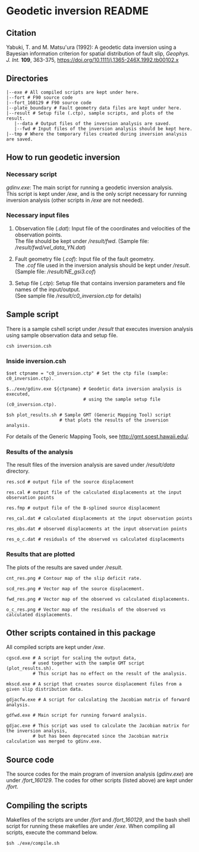 # Geodetic inversion README

## Citation

Yabuki, T. and M. Matsu'ura (1992): A geodetic data inversion using a Bayesian information criterion for spatial distribution of fault slip, *Geophys. J. Int.* **109**, 363-375, <https://doi.org/10.1111/j.1365-246X.1992.tb00102.x>

## Directories

	|--exe # All compiled scripts are kept under here.
	|--fort # F90 source code
	|--fort_160129 # F90 source code
	|--plate_boundary # Fault geometry data files are kept under here.
	|--result # Setup file (.ctp), sample scripts, and plots of the result.
	   |--data # Output files of the inversion analysis are saved.
	   |--fwd # Input files of the inversion analysis should be kept here.
	|--tmp # Where the temporary files created during inversion analysis are saved.

## How to run geodetic inversion

### Necessary script

*gdinv.exe*: The main script for running a geodetic inversion analysis.  
This script is kept under */exe*, and is the only script necessary for running inversion analysis (other scripts in */exe* are not needed).

### Necessary input files

1. Observation file (*.dat*):
Input file of the coordinates and velocities of the observation points.  
The file should be kept under */result/fwd*. (Sample file: */result/fwd/vel_data_YN.dat*)

2. Fault geometry file (*.cof*):
Input file of the fault geometry.  
The *.cof* file used in the inversion analysis should be kept under */result*.
(Sample file: */result/NE_gsi3.cof*)

3. Setup file (*.ctp*):
Setup file that contains inversion parameters and file names of the input/output.  
(See sample file */result/c0_inversion.ctp* for details)

## Sample script

There is a sample cshell script under */result* that executes inversion analysis using sample observation data and setup file.

	csh inversion.csh

### Inside inversion.csh

	$set ctpname = "c0_inversion.ctp" # Set the ctp file (sample: c0_inversion.ctp).

	$../exe/gdinv.exe ${ctpname} # Geodetic data inversion analysis is executed,
	                             # using the sample setup file (c0_inversion.ctp).

	$sh plot_results.sh # Sample GMT (Generic Mapping Tool) script
	                    # that plots the results of the inversion analysis.

For details of the Generic Mapping Tools, see http://gmt.soest.hawaii.edu/.

### Results of the analysis

The result files of the inversion analysis are saved under */result/data* directory.

	res.scd # output file of the source displacement

	res.cal # output file of the calculated displacements at the input observation points

	res.fmp # output file of the B-splined source displacement

	res_cal.dat # calculated displacements at the input observation points

	res_obs.dat # observed displacements at the input observation points

	res_o_c.dat # residuals of the observed vs calculated displacements

### Results that are plotted

The plots of the results are saved under */result*.

	cnt_res.png # Contour map of the slip deficit rate.

	scd_res.png # Vector map of the source displacement.

	fwd_res.png # Vector map of the observed vs calculated displacements.

	o_c_res.png # Vector map of the residuals of the observed vs calculated displacements.

## Other scripts contained in this package

All compiled scripts are kept under */exe*.

	cgscd.exe # A script for scaling the output data,
	          # used together with the sample GMT script (plot_results.sh).
	          # This script has no effect on the result of the analysis.

	mkscd.exe # A script that creates source displacement files from a given slip distribution data.

	gdjacfw.exe # A script for calculating the Jacobian matrix of forward analysis.

	gdfwd.exe # Main script for running forward analysis.

	gdjac.exe # This script was used to calculate the Jacobian matrix for the inversion analysis,
	          # but has been deprecated since the Jacobian matrix calculation was merged to gdinv.exe.

## Source code

The source codes for the main program of inversion analysis (*gdinv.exe*) are under */fort_160129*. The codes for other scripts (listed above) are kept under */fort*.

## Compiling the scripts

Makefiles of the scripts are under */fort* and */fort_160129*, and the bash shell script for running these makefiles are under */exe*. When compiling all scripts, execute the command below.

	$sh ./exe/compile.sh
